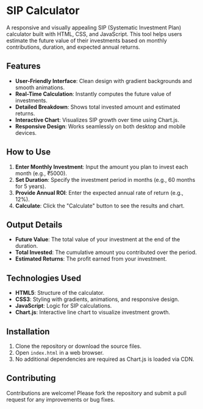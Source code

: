 # SIP Calculator

A responsive and visually appealing SIP (Systematic Investment Plan) calculator built with HTML, CSS, and JavaScript. This tool helps users estimate the future value of their investments based on monthly contributions, duration, and expected annual returns.

## Features

- **User-Friendly Interface**: Clean design with gradient backgrounds and smooth animations.
- **Real-Time Calculation**: Instantly computes the future value of investments.
- **Detailed Breakdown**: Shows total invested amount and estimated returns.
- **Interactive Chart**: Visualizes SIP growth over time using Chart.js.
- **Responsive Design**: Works seamlessly on both desktop and mobile devices.

## How to Use

1. **Enter Monthly Investment**: Input the amount you plan to invest each month (e.g., ₹5000).
2. **Set Duration**: Specify the investment period in months (e.g., 60 months for 5 years).
3. **Provide Annual ROI**: Enter the expected annual rate of return (e.g., 12%).
4. **Calculate**: Click the "Calculate" button to see the results and chart.

## Output Details

- **Future Value**: The total value of your investment at the end of the duration.
- **Total Invested**: The cumulative amount you contributed over the period.
- **Estimated Returns**: The profit earned from your investment.

## Technologies Used

- **HTML5**: Structure of the calculator.
- **CSS3**: Styling with gradients, animations, and responsive design.
- **JavaScript**: Logic for SIP calculations.
- **Chart.js**: Interactive line chart to visualize investment growth.

## Installation

1. Clone the repository or download the source files.
2. Open `index.html` in a web browser.
3. No additional dependencies are required as Chart.js is loaded via CDN.

## Contributing

Contributions are welcome! Please fork the repository and submit a pull request for any improvements or bug fixes.
